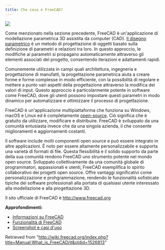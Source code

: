 ```yaml
---
title: Che cosa è FreeCAD?
---
```


![](/images/FreeCAD_022_example.png)

Come menzionato nella sezione precedente, FreeCAD è un'applicazione di modellazione parametrica 3D assistita da computer (CAD). [Il disegno parametrico](https://en.wikipedia.org/wiki/Parametric_design) è un metodo di progettazione di oggetti basato sulla definizione di parametri e relazioni tra loro. In questo approccio, le modifiche ai parametri si propagano automaticamente attraverso gli elementi associati del progetto, consentendo iterazioni e adattamenti rapidi.

Comunemente utilizzata in campi quali architettura, ingegneria e progettazione di manufatti, la progettazione parametrica aiuta a creare forme e forme complesse in modo efficiente, con la possibilità di regolare e mettere a punto vari aspetti della progettazione attraverso la modifica dei valori di input. Questo approccio è particolarmente potente in software come FreeCAD, dove gli utenti possono impostare questi parametri in modo dinamico per automatizzare e ottimizzare il processo di progettazione.

FreeCAD è un'applicazione multipiattaforma che funziona su Windows, macOS e Linux ed è completamente [open-source](https://en.wikipedia.org/wiki/Open_source). Ciò significa che è gratuito da utilizzare, modificare e distribuire. FreeCAD è sviluppato da una comunità entusiasta invece che da una singola azienda, il che consente miglioramenti e aggiornamenti costanti.

Il software include molti componenti open source e può essere integrato in altre applicazioni. È noto per essere altamente personalizzabile e supporta una varietà di formati di file. Questa flessibilità e il solido supporto da parte della sua comunità rendono FreeCAD uno strumento potente nel mondo open source. Sviluppato collettivamente da una comunità globale di programmatori, appassionati e utenti, FreeCAD esemplifica lo spirito collaborativo dei progetti open source. Offre vantaggi significativi come personalizzazione e prohgrammazione, rendendo le funzionalità sofisticate tipiche dei software professionali alla portata di qualsiasi utente interessato alla modellazione e alla progettazione 3D.

Il sito ufficiale di FreeCAD è <http://www.freecad.org>

**Approfondimenti:**

- [Informazioni su FreeCAD](/About_FreeCAD/it "About FreeCAD/it")
- [Funzionalità di FreeCAD](/Feature_list/it "Feature list/it")
- [Screenshot e casi d'uso](https://forum.freecad.org/viewforum.php?f=24)

Retrieved from "<http://wiki.freecad.org/index.php?title=Manual:What_is_FreeCAD/it&oldid=1526813>"
